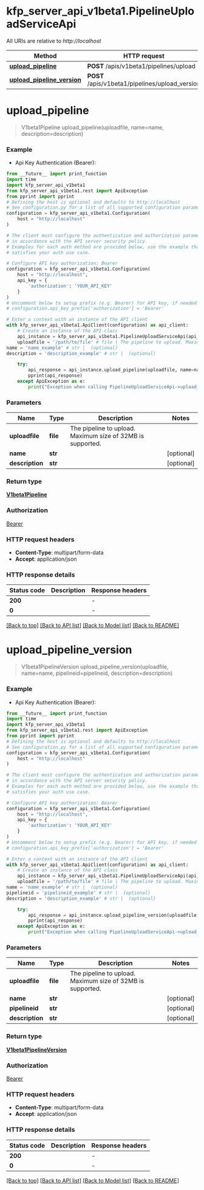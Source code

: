 # kfp_server_api_v1beta1.PipelineUploadServiceApi

All URIs are relative to *http://localhost*

Method | HTTP request | Description
------------- | ------------- | -------------
[**upload_pipeline**](PipelineUploadServiceApi.md#upload_pipeline) | **POST** /apis/v1beta1/pipelines/upload | 
[**upload_pipeline_version**](PipelineUploadServiceApi.md#upload_pipeline_version) | **POST** /apis/v1beta1/pipelines/upload_version | 


# **upload_pipeline**
> V1beta1Pipeline upload_pipeline(uploadfile, name=name, description=description)



### Example

* Api Key Authentication (Bearer):
```python
from __future__ import print_function
import time
import kfp_server_api_v1beta1
from kfp_server_api_v1beta1.rest import ApiException
from pprint import pprint
# Defining the host is optional and defaults to http://localhost
# See configuration.py for a list of all supported configuration parameters.
configuration = kfp_server_api_v1beta1.Configuration(
    host = "http://localhost"
)

# The client must configure the authentication and authorization parameters
# in accordance with the API server security policy.
# Examples for each auth method are provided below, use the example that
# satisfies your auth use case.

# Configure API key authorization: Bearer
configuration = kfp_server_api_v1beta1.Configuration(
    host = "http://localhost",
    api_key = {
        'authorization': 'YOUR_API_KEY'
    }
)
# Uncomment below to setup prefix (e.g. Bearer) for API key, if needed
# configuration.api_key_prefix['authorization'] = 'Bearer'

# Enter a context with an instance of the API client
with kfp_server_api_v1beta1.ApiClient(configuration) as api_client:
    # Create an instance of the API class
    api_instance = kfp_server_api_v1beta1.PipelineUploadServiceApi(api_client)
    uploadfile = '/path/to/file' # file | The pipeline to upload. Maximum size of 32MB is supported.
name = 'name_example' # str |  (optional)
description = 'description_example' # str |  (optional)

    try:
        api_response = api_instance.upload_pipeline(uploadfile, name=name, description=description)
        pprint(api_response)
    except ApiException as e:
        print("Exception when calling PipelineUploadServiceApi->upload_pipeline: %s\n" % e)
```

### Parameters

Name | Type | Description  | Notes
------------- | ------------- | ------------- | -------------
 **uploadfile** | **file**| The pipeline to upload. Maximum size of 32MB is supported. | 
 **name** | **str**|  | [optional] 
 **description** | **str**|  | [optional] 

### Return type

[**V1beta1Pipeline**](V1beta1Pipeline.md)

### Authorization

[Bearer](../README.md#Bearer)

### HTTP request headers

 - **Content-Type**: multipart/form-data
 - **Accept**: application/json

### HTTP response details
| Status code | Description | Response headers |
|-------------|-------------|------------------|
**200** |  |  -  |
**0** |  |  -  |

[[Back to top]](#) [[Back to API list]](../README.md#documentation-for-api-endpoints) [[Back to Model list]](../README.md#documentation-for-models) [[Back to README]](../README.md)

# **upload_pipeline_version**
> V1beta1PipelineVersion upload_pipeline_version(uploadfile, name=name, pipelineid=pipelineid, description=description)



### Example

* Api Key Authentication (Bearer):
```python
from __future__ import print_function
import time
import kfp_server_api_v1beta1
from kfp_server_api_v1beta1.rest import ApiException
from pprint import pprint
# Defining the host is optional and defaults to http://localhost
# See configuration.py for a list of all supported configuration parameters.
configuration = kfp_server_api_v1beta1.Configuration(
    host = "http://localhost"
)

# The client must configure the authentication and authorization parameters
# in accordance with the API server security policy.
# Examples for each auth method are provided below, use the example that
# satisfies your auth use case.

# Configure API key authorization: Bearer
configuration = kfp_server_api_v1beta1.Configuration(
    host = "http://localhost",
    api_key = {
        'authorization': 'YOUR_API_KEY'
    }
)
# Uncomment below to setup prefix (e.g. Bearer) for API key, if needed
# configuration.api_key_prefix['authorization'] = 'Bearer'

# Enter a context with an instance of the API client
with kfp_server_api_v1beta1.ApiClient(configuration) as api_client:
    # Create an instance of the API class
    api_instance = kfp_server_api_v1beta1.PipelineUploadServiceApi(api_client)
    uploadfile = '/path/to/file' # file | The pipeline to upload. Maximum size of 32MB is supported.
name = 'name_example' # str |  (optional)
pipelineid = 'pipelineid_example' # str |  (optional)
description = 'description_example' # str |  (optional)

    try:
        api_response = api_instance.upload_pipeline_version(uploadfile, name=name, pipelineid=pipelineid, description=description)
        pprint(api_response)
    except ApiException as e:
        print("Exception when calling PipelineUploadServiceApi->upload_pipeline_version: %s\n" % e)
```

### Parameters

Name | Type | Description  | Notes
------------- | ------------- | ------------- | -------------
 **uploadfile** | **file**| The pipeline to upload. Maximum size of 32MB is supported. | 
 **name** | **str**|  | [optional] 
 **pipelineid** | **str**|  | [optional] 
 **description** | **str**|  | [optional]

### Return type

[**V1beta1PipelineVersion**](V1beta1PipelineVersion.md)

### Authorization

[Bearer](../README.md#Bearer)

### HTTP request headers

 - **Content-Type**: multipart/form-data
 - **Accept**: application/json

### HTTP response details
| Status code | Description | Response headers |
|-------------|-------------|------------------|
**200** |  |  -  |
**0** |  |  -  |

[[Back to top]](#) [[Back to API list]](../README.md#documentation-for-api-endpoints) [[Back to Model list]](../README.md#documentation-for-models) [[Back to README]](../README.md)

